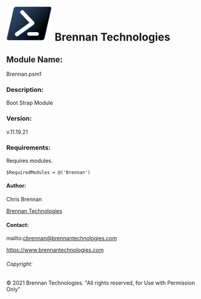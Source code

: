# ![](Docs/ps_black_64.svg) Brennan Technologies #

## Module Name: ##
Brennan.psm1

### Description: ###
Boot Strap Module

### Version: ###
v.11.19.21

### Requirements: ###
Requires modules.

    $RequiredModules = @('Brennan')


#### Author: ####
Chris Brennan

[Brennan Technologies](https://www.brennantechnologies.com)

#### Contact: ####


mailto:cbrennan@brennantechnologies.com

https://www.brennantechnologies.com

###### Copyright: ######
&copy; 2021 Brennan Technologies. "All rights reserved, for Use with Permission Only"
	

	
	
